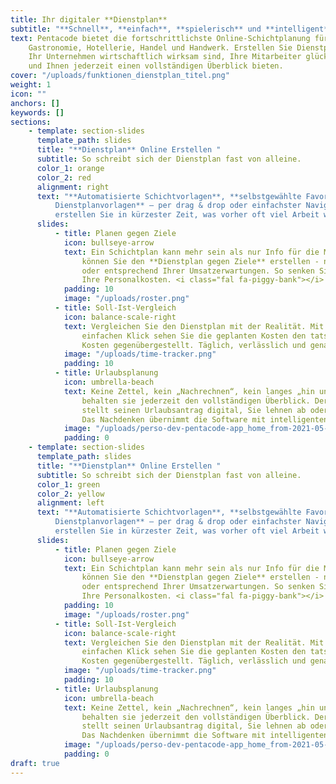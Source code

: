 ```yaml
---
title: Ihr digitaler **Dienstplan**
subtitle: "**Schnell**, **einfach**, **spielerisch** und **intelligent**"
text: Pentacode bietet die fortschrittlichste Online-Schichtplanung für
    Gastronomie, Hotellerie, Handel und Handwerk. Erstellen Sie Dienstpläne, die für
    Ihr Unternehmen wirtschaftlich wirksam sind, Ihre Mitarbeiter glücklich machen
    und Ihnen jederzeit einen vollständigen Überblick bieten.
cover: "/uploads/funktionen_dienstplan_titel.png"
weight: 1
icon: ""
anchors: []
keywords: []
sections:
    - template: section-slides
      template_path: slides
      title: "**Dienstplan** Online Erstellen "
      subtitle: So schreibt sich der Dienstplan fast von alleine.
      color_1: orange
      color_2: red
      alignment: right
      text: "**Automatisierte Schichtvorlagen**, **selbstgewählte Favoriten**, **individuelle
          Dienstplanvorlagen** – per drag & drop oder einfachster Navigation über die Tastatur
          erstellen Sie in kürzester Zeit, was vorher oft viel Arbeit war."
      slides:
          - title: Planen gegen Ziele
            icon: bullseye-arrow
            text: Ein Schichtplan kann mehr sein als nur Info für die Mitarbeiter. In Pentacode
                können Sie den **Dienstplan gegen Ziele** erstellen - nach vorgegebener Stundenanzahl
                oder entsprechend Ihrer Umsatzerwartungen. So senken Sie bereits bei der Planung
                Ihre Personalkosten. <i class="fal fa-piggy-bank"></i>
            padding: 10
            image: "/uploads/roster.png"
          - title: Soll-Ist-Vergleich
            icon: balance-scale-right
            text: Vergleichen Sie den Dienstplan mit der Realität. Mit einem
                einfachen Klick sehen Sie die geplanten Kosten den tatsächlichen
                Kosten gegenübergestellt. Täglich, verlässlich und genau.
            image: "/uploads/time-tracker.png"
            padding: 10
          - title: Urlaubsplanung
            icon: umbrella-beach
            text: Keine Zettel, kein „Nachrechnen“, kein langes „hin und her“ –
                behalten sie jederzeit den vollständigen Überblick. Der Mitarbeiter
                stellt seinen Urlaubsantrag digital, Sie lehnen ab oder genehmigen.
                Das Nachdenken übernimmt die Software mit intelligenten Vorschlägen.
            image: "/uploads/perso-dev-pentacode-app_home_from-2021-05-06-to-2021-05-17-iphone-6_7_8.png"
            padding: 0
    - template: section-slides
      template_path: slides
      title: "**Dienstplan** Online Erstellen "
      subtitle: So schreibt sich der Dienstplan fast von alleine.
      color_1: green
      color_2: yellow
      alignment: left
      text: "**Automatisierte Schichtvorlagen**, **selbstgewählte Favoriten**, **individuelle
          Dienstplanvorlagen** – per drag & drop oder einfachster Navigation über die Tastatur
          erstellen Sie in kürzester Zeit, was vorher oft viel Arbeit war."
      slides:
          - title: Planen gegen Ziele
            icon: bullseye-arrow
            text: Ein Schichtplan kann mehr sein als nur Info für die Mitarbeiter. In Pentacode
                können Sie den **Dienstplan gegen Ziele** erstellen - nach vorgegebener Stundenanzahl
                oder entsprechend Ihrer Umsatzerwartungen. So senken Sie bereits bei der Planung
                Ihre Personalkosten. <i class="fal fa-piggy-bank"></i>
            padding: 10
            image: "/uploads/roster.png"
          - title: Soll-Ist-Vergleich
            icon: balance-scale-right
            text: Vergleichen Sie den Dienstplan mit der Realität. Mit einem
                einfachen Klick sehen Sie die geplanten Kosten den tatsächlichen
                Kosten gegenübergestellt. Täglich, verlässlich und genau.
            image: "/uploads/time-tracker.png"
            padding: 10
          - title: Urlaubsplanung
            icon: umbrella-beach
            text: Keine Zettel, kein „Nachrechnen“, kein langes „hin und her“ –
                behalten sie jederzeit den vollständigen Überblick. Der Mitarbeiter
                stellt seinen Urlaubsantrag digital, Sie lehnen ab oder genehmigen.
                Das Nachdenken übernimmt die Software mit intelligenten Vorschlägen.
            image: "/uploads/perso-dev-pentacode-app_home_from-2021-05-06-to-2021-05-17-iphone-6_7_8.png"
            padding: 0
draft: true
---
```

